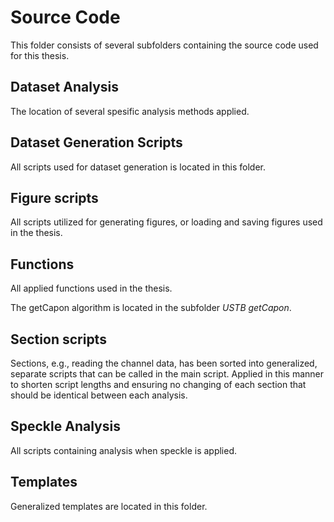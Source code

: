# Source Code
This folder consists of several subfolders containing the source code used 
for this thesis.

## Dataset Analysis
The location of several spesific analysis methods applied.

## Dataset Generation Scripts
All scripts used for dataset generation is located in this folder.

## Figure scripts
All scripts utilized for generating figures, or loading and saving figures
used in the thesis.

## Functions
All applied functions used in the thesis.

The getCapon algorithm is located in the subfolder *USTB getCapon*.

## Section scripts
Sections, e.g., reading the channel data, has been sorted into generalized,
separate scripts that can be called in the main script. Applied in this
manner to shorten script lengths and ensuring no changing of each section
that should be identical between each analysis.

## Speckle Analysis
All scripts containing analysis when speckle is applied.

## Templates
Generalized templates are located in this folder.